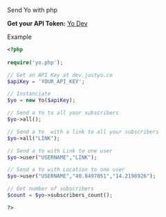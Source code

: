  
Send Yo with php


**Get your API Token:** [Yo Dev](http://dev.justyo.co)

Example

```php 
<?php
 
require('yo.php');

// Get an API Key at dev.justyo.co
$apiKey = 'YOUR_API_KEY';

// Instanciate
$yo = new Yo($apiKey);

// Send a Yo to all your subscribers
$yo->all();

// Send a Yo  with a link to all your subscribers
$yo->all("LINK");

// Send a Yo with Link to one user
$yo->user("USERNAME","LINK"); 

// Send a Yo with Location to one user
$yo->user("USERNAME","40.8497051","14.2198926"); 

// Get number of subscribers
$count = $yo->subscribers_count();  

?>
```
 
 
